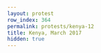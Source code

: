 ```yaml
---
layout: protest
row_index: 364
permalink: protests/kenya-12
title: Kenya, March 2017
hidden: true
---
```

